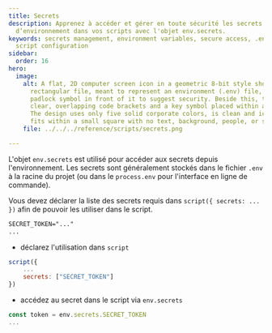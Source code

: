```yaml
---
title: Secrets
description: Apprenez à accéder et gérer en toute sécurité les secrets
  d’environnement dans vos scripts avec l'objet env.secrets.
keywords: secrets management, environment variables, secure access, .env file,
  script configuration
sidebar:
  order: 16
hero:
  image:
    alt: A flat, 2D computer screen icon in a geometric 8-bit style shows a minimal
      rectangular file, meant to represent an environment (.env) file, with a
      padlock symbol in front of it to suggest security. Beside this, there are
      clear, overlapping code brackets and a key symbol placed within a circle.
      The design uses only five solid corporate colors, is clean and iconic, and
      fits within a small square with no text, background, people, or shadows.
    file: ../../../reference/scripts/secrets.png

---
```


L'objet `env.secrets` est utilisé pour accéder aux secrets depuis l'environnement. Les secrets sont généralement stockés dans le fichier `.env` à la racine du projet (ou dans le `process.env` pour l'interface en ligne de commande).

Vous devez déclarer la liste des secrets requis dans `script({ secrets: ... })` afin de pouvoir les utiliser dans le script.

```txt title=".env"
SECRET_TOKEN="..."
...
```

* déclarez l'utilisation dans `script`

```js
script({
    ...
    secrets: ["SECRET_TOKEN"]
})
```

* accédez au secret dans le script via `env.secrets`

```js
const token = env.secrets.SECRET_TOKEN
...
```
